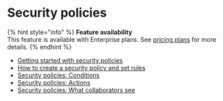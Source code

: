 # Security policies

{% hint style="info" %}
**Feature availability**\
This feature is available with Enterprise plans. See [pricing plans](https://snyk.io/plans/) for more details.
{% endhint %}

* [Getting started with security policies](getting-started-with-security-policies.md)
* [How to create a security policy and set rules](how-to-create-a-security-policy-and-set-rules.md)
* [Security policies: Conditions](security-policies-conditions.md)
* [Security policies: Actions](security-policy-actions.md)
* [Security policies: What collaborators see](security-policy-results.md)
